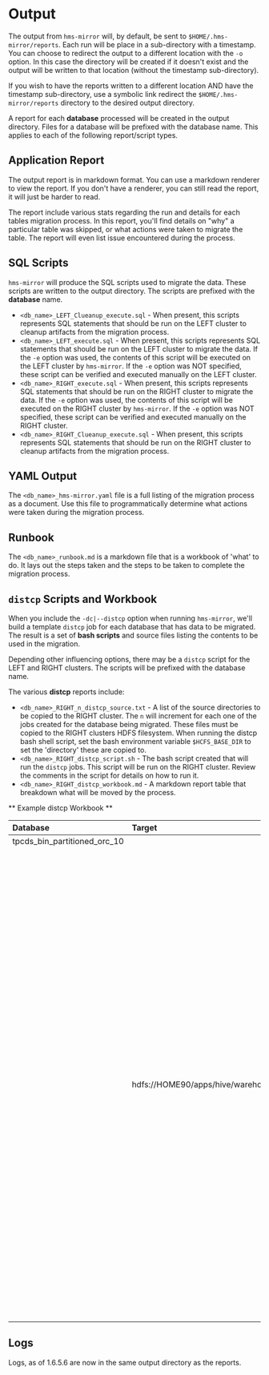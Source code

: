 # Output

The output from `hms-mirror` will, by default, be sent to `$HOME/.hms-mirror/reports`.  Each run will be place in a sub-directory with a timestamp.  You can choose to redirect the output to a different location with the `-o` option.  In this case the directory will be created if it doesn't exist and the output will be written to that location (without the timestamp sub-directory).

If you wish to have the reports written to a different location AND have the timestamp sub-directory, use a symbolic link redirect the `$HOME/.hms-mirror/reports` directory to the desired output directory.

A report for each **database** processed will be created in the output directory. Files for a database will be prefixed with the database name.  This applies to each of the following report/script types.

## Application Report

The output report is in markdown format.  You can use a markdown renderer to view the report.  If you don't have a renderer, you can still read the report, it will just be harder to read.

The report include various stats regarding the run and details for each tables migration process.  In this report, you'll find details on "why" a particular table was skipped, or what actions were taken to migrate the table.  The report will even list issue encountered during the process.

## SQL Scripts

`hms-mirror` will produce the SQL scripts used to migrate the data. These scripts are written to the output directory.  The scripts are prefixed with the **database** name.

- `<db_name>_LEFT_Clueanup_execute.sql` - When present, this scripts represents SQL statements that should be run on the LEFT cluster to cleanup artifacts from the migration process.
- `<db_name>_LEFT_execute.sql` - When present, this scripts represents SQL statements that should be run on the LEFT cluster to migrate the data. If the `-e` option was used, the contents of this script will be executed on the LEFT cluster by `hms-mirror`.  If the `-e` option was NOT specified, these script can be verified and executed manually on the LEFT cluster.
- `<db_name>_RIGHT_execute.sql` - When present, this scripts represents SQL statements that should be run on the RIGHT cluster to migrate the data. If the `-e` option was used, the contents of this script will be executed on the RIGHT cluster by `hms-mirror`.  If the `-e` option was NOT specified, these script can be verified and executed manually on the RIGHT cluster.
- `<db_name>_RIGHT_Clueanup_execute.sql` - When present, this scripts represents SQL statements that should be run on the RIGHT cluster to cleanup artifacts from the migration process.

## YAML Output

The `<db_name>_hms-mirror.yaml` file is a full listing of the migration process as a document.  Use this file to programmatically determine what actions were taken during the migration process.

## Runbook

The `<db_name>_runbook.md` is a markdown file that is a workbook of 'what' to do.  It lays out the steps taken and the steps to be taken to complete the migration process.

## `distcp` Scripts and Workbook

When you include the `-dc|--distcp` option when running `hms-mirror`, we'll build a template `distcp` job for each database that has data to be migrated.  The result is a set of **bash scripts** and source files listing the contents to be used in the migration.

Depending other influencing options, there may be a `distcp` script for the LEFT and RIGHT clusters.  The scripts will be prefixed with the database name.

The various **distcp** reports include:
- `<db_name>_RIGHT_n_distcp_source.txt` - A list of the source directories to be copied to the RIGHT cluster. The `n` will increment for each one of the jobs created for the database being migrated.  These files must be copied to the RIGHT clusters HDFS filesystem.  When running the distcp bash shell script, set the bash environment variable `$HCFS_BASE_DIR` to set the 'directory' these are copied to.
- `<db_name>_RIGHT_distcp_script.sh` - The bash script created that will run the `distcp` jobs.  This script will be run on the RIGHT cluster.  Review the comments in the script for details on how to run it.
- `<db_name>_RIGHT_distcp_workbook.md` - A markdown report table that breakdown what will be moved by the process.

** Example distcp Workbook **

| Database | Target | Sources |
|:---|:---|:--|
| tpcds_bin_partitioned_orc_10 | | |
| | hdfs://HOME90/apps/hive/warehouse/tpcds_bin_partitioned_orc_10.db | hdfs://HDP50/apps/hive/warehouse/tpcds_bin_partitioned_orc_10.db/call_center<br></br>hdfs://HDP50/apps/hive/warehouse/tpcds_bin_partitioned_orc_10.db/catalog_page<br></br>hdfs://HDP50/apps/hive/warehouse/tpcds_bin_partitioned_orc_10.db/catalog_returns<br></br>hdfs://HDP50/apps/hive/warehouse/tpcds_bin_partitioned_orc_10.db/catalog_sales<br></br>hdfs://HDP50/apps/hive/warehouse/tpcds_bin_partitioned_orc_10.db/customer<br></br>hdfs://HDP50/apps/hive/warehouse/tpcds_bin_partitioned_orc_10.db/customer_address<br></br>hdfs://HDP50/apps/hive/warehouse/tpcds_bin_partitioned_orc_10.db/customer_demographics<br></br>hdfs://HDP50/apps/hive/warehouse/tpcds_bin_partitioned_orc_10.db/date_dim<br></br>hdfs://HDP50/apps/hive/warehouse/tpcds_bin_partitioned_orc_10.db/household_demographics<br></br>hdfs://HDP50/apps/hive/warehouse/tpcds_bin_partitioned_orc_10.db/income_band<br></br>hdfs://HDP50/apps/hive/warehouse/tpcds_bin_partitioned_orc_10.db/inventory<br></br>hdfs://HDP50/apps/hive/warehouse/tpcds_bin_partitioned_orc_10.db/item<br></br>hdfs://HDP50/apps/hive/warehouse/tpcds_bin_partitioned_orc_10.db/promotion<br></br>hdfs://HDP50/apps/hive/warehouse/tpcds_bin_partitioned_orc_10.db/reason<br></br>hdfs://HDP50/apps/hive/warehouse/tpcds_bin_partitioned_orc_10.db/ship_mode<br></br>hdfs://HDP50/apps/hive/warehouse/tpcds_bin_partitioned_orc_10.db/store<br></br>hdfs://HDP50/apps/hive/warehouse/tpcds_bin_partitioned_orc_10.db/store_returns<br></br>hdfs://HDP50/apps/hive/warehouse/tpcds_bin_partitioned_orc_10.db/store_sales<br></br>hdfs://HDP50/apps/hive/warehouse/tpcds_bin_partitioned_orc_10.db/time_dim<br></br>hdfs://HDP50/apps/hive/warehouse/tpcds_bin_partitioned_orc_10.db/warehouse<br></br>hdfs://HDP50/apps/hive/warehouse/tpcds_bin_partitioned_orc_10.db/web_page<br></br>hdfs://HDP50/apps/hive/warehouse/tpcds_bin_partitioned_orc_10.db/web_returns<br></br>hdfs://HDP50/apps/hive/warehouse/tpcds_bin_partitioned_orc_10.db/web_sales<br></br>hdfs://HDP50/apps/hive/warehouse/tpcds_bin_partitioned_orc_10.db/web_site<br> | 

## Logs
    
Logs, as of 1.6.5.6 are now in the same output directory as the reports.
